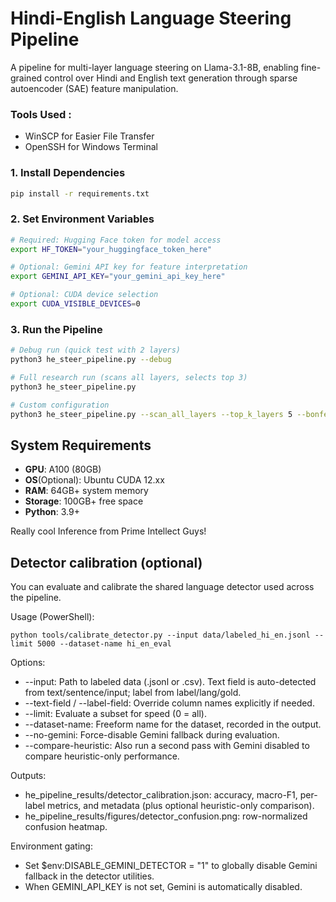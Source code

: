 # Hindi-English Language Steering Pipeline

A  pipeline for multi-layer language steering on Llama-3.1-8B, enabling fine-grained control over Hindi and English text generation through sparse autoencoder (SAE) feature manipulation.

###  Tools Used :
- WinSCP for Easier File Transfer
- OpenSSH for Windows Terminal

### 1. Install Dependencies

```bash
pip install -r requirements.txt
```

### 2. Set Environment Variables

```bash
# Required: Hugging Face token for model access
export HF_TOKEN="your_huggingface_token_here"

# Optional: Gemini API key for feature interpretation
export GEMINI_API_KEY="your_gemini_api_key_here"

# Optional: CUDA device selection
export CUDA_VISIBLE_DEVICES=0
```

### 3. Run the Pipeline

```bash
# Debug run (quick test with 2 layers)
python3 he_steer_pipeline.py --debug

# Full research run (scans all layers, selects top 3)
python3 he_steer_pipeline.py

# Custom configuration
python3 he_steer_pipeline.py --scan_all_layers --top_k_layers 5 --bonferroni --min_effect_size 0.5
```

##  System Requirements

- **GPU**: A100 (80GB)
- **OS**(Optional): Ubuntu CUDA 12.xx
- **RAM**: 64GB+ system memory
- **Storage**: 100GB+ free space
- **Python**: 3.9+

Really cool Inference from Prime Intellect Guys!


## Detector calibration (optional)

You can evaluate and calibrate the shared language detector used across the pipeline.

Usage (PowerShell):

```pwsh
python tools/calibrate_detector.py --input data/labeled_hi_en.jsonl --limit 5000 --dataset-name hi_en_eval
```

Options:
- --input: Path to labeled data (.jsonl or .csv). Text field is auto-detected from text/sentence/input; label from label/lang/gold.
- --text-field / --label-field: Override column names explicitly if needed.
- --limit: Evaluate a subset for speed (0 = all).
- --dataset-name: Freeform name for the dataset, recorded in the output.
- --no-gemini: Force-disable Gemini fallback during evaluation.
- --compare-heuristic: Also run a second pass with Gemini disabled to compare heuristic-only performance.

Outputs:
- he_pipeline_results/detector_calibration.json: accuracy, macro-F1, per-label metrics, and metadata (plus optional heuristic-only comparison).
- he_pipeline_results/figures/detector_confusion.png: row-normalized confusion heatmap.

Environment gating:
- Set $env:DISABLE_GEMINI_DETECTOR = "1" to globally disable Gemini fallback in the detector utilities.
- When GEMINI_API_KEY is not set, Gemini is automatically disabled.



